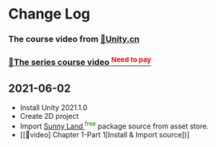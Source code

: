 # Change Log

### The course video from [🔗Unity.cn](https:/learn.u3d.cn/)

### [🔗The series course video <font color=red><sup>Need to pay</sup></font>](https://learn.u3d.cn/tutorial/Visual-Scripting)

## 2021-06-02
- Install Unity 2021.1.0
- Create 2D project
- Import [Sunny Land ](https://assetstore.unity.com/packages/2d/characters/sunny-land-103349) <font color="green"><sup>free</sup></font> package source from asset store.
- [[🔗video] Chapter 1-Part 1[Install & Import source])]